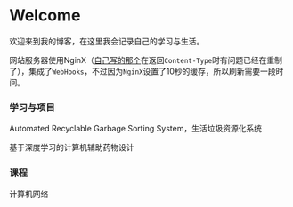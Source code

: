 # Welcome

欢迎来到我的博客，在这里我会记录自己的学习与生活。

网站服务器使用NginX（[自己写的那个](https://gitee.com/dandelight/enging/)在返回`Content-Type`时有问题已经在重制了），集成了`WebHooks`，不过因为`NginX`设置了10秒的缓存，所以刷新需要一段时间。

### 学习与项目

Automated Recyclable Garbage Sorting System，生活垃圾资源化系统

基于深度学习的计算机辅助药物设计

### 课程

计算机网络
